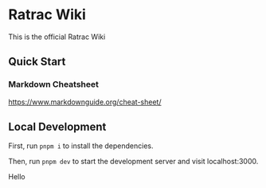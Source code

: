 # Ratrac Wiki

This is the official Ratrac Wiki

## Quick Start

### Markdown Cheatsheet

https://www.markdownguide.org/cheat-sheet/

## Local Development

First, run `pnpm i` to install the dependencies.

Then, run `pnpm dev` to start the development server and visit localhost:3000.

Hello
